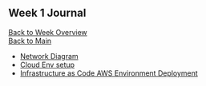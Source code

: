 ## Week 1 Journal 

[Back to Week Overview](../README.md)<br />
[Back to Main](../../README.md)


* [Network Diagram](./diagramming/README.md)
* [Cloud Env setup](./cloud-env-setup/README.md)
* [Infrastructure as Code AWS Environment Deployment](./iac-cloud-setup/README.md)